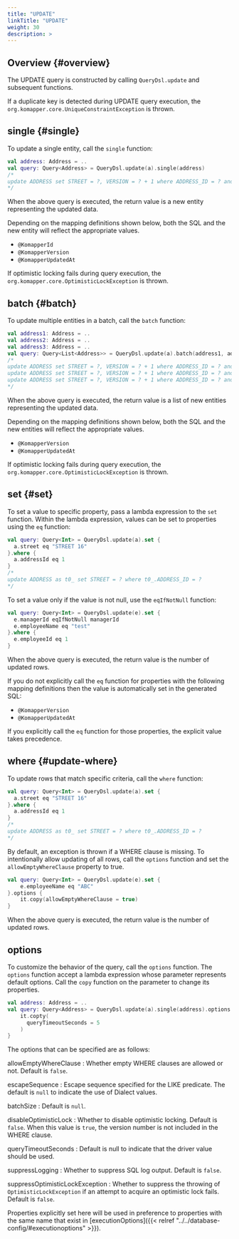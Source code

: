 ```yaml
---
title: "UPDATE"
linkTitle: "UPDATE"
weight: 30
description: >
---
```


## Overview {#overview}

The UPDATE query is constructed by calling `QueryDsl.update` and subsequent functions.

If a duplicate key is detected during UPDATE query execution, 
the `org.komapper.core.UniqueConstraintException` is thrown.

## single {#single}

To update a single entity, call the `single` function:

```kotlin
val address: Address = ..
val query: Query<Address> = QueryDsl.update(a).single(address)
/*
update ADDRESS set STREET = ?, VERSION = ? + 1 where ADDRESS_ID = ? and VERSION = ?
*/
```

When the above query is executed, the return value is a new entity representing the updated data.

Depending on the mapping definitions shown below, both the SQL and the new entity will reflect the appropriate values.

- `@KomapperId`
- `@KomapperVersion`
- `@KomapperUpdatedAt`

If optimistic locking fails during query execution, 
the `org.komapper.core.OptimisticLockException` is thrown.

## batch {#batch}

To update multiple entities in a batch, call the `batch` function:

```kotlin
val address1: Address = ..
val address2: Address = ..
val address3: Address = ..
val query: Query<List<Address>> = QueryDsl.update(a).batch(address1, address2, address3)
/*
update ADDRESS set STREET = ?, VERSION = ? + 1 where ADDRESS_ID = ? and VERSION = ?
update ADDRESS set STREET = ?, VERSION = ? + 1 where ADDRESS_ID = ? and VERSION = ?
update ADDRESS set STREET = ?, VERSION = ? + 1 where ADDRESS_ID = ? and VERSION = ?
*/
```

When the above query is executed, the return value is a list of new entities representing the updated data.

Depending on the mapping definitions shown below, both the SQL and the new entities will reflect the appropriate values.

- `@KomapperVersion`
- `@KomapperUpdatedAt`

If optimistic locking fails during query execution,
the `org.komapper.core.OptimisticLockException` is thrown.

## set {#set}

To set a value to specific property, pass a lambda expression to the `set` function.
Within the lambda expression, values can be set to properties using the `eq` function:

```kotlin
val query: Query<Int> = QueryDsl.update(a).set {
  a.street eq "STREET 16"
}.where {
  a.addressId eq 1
}
/*
update ADDRESS as t0_ set STREET = ? where t0_.ADDRESS_ID = ?
*/
```

To set a value only if the value is not null, use the `eqIfNotNull` function:

```kotlin
val query: Query<Int> = QueryDsl.update(e).set {
  e.managerId eqIfNotNull managerId
  e.employeeName eq "test"
}.where {
  e.employeeId eq 1
}
```

When the above query is executed, the return value is the number of updated rows.

If you do not explicitly call the `eq` function for properties with the following mapping definitions
then the value is automatically set in the generated SQL:

- `@KomapperVersion`
- `@KomapperUpdatedAt`

If you explicitly call the `eq` function for those properties, the explicit value takes precedence.

## where {#update-where}

To update rows that match specific criteria, call the `where` function:

```kotlin
val query: Query<Int> = QueryDsl.update(a).set {
  a.street eq "STREET 16"
}.where {
  a.addressId eq 1
}
/*
update ADDRESS as t0_ set STREET = ? where t0_.ADDRESS_ID = ?
*/
```

By default, an exception is thrown if a WHERE clause is missing. 
To intentionally allow updating of all rows, call the `options` function and 
set the `allowEmptyWhereClause` property to true.

```kotlin
val query: Query<Int> = QueryDsl.update(e).set {
    e.employeeName eq "ABC"
}.options { 
    it.copy(allowEmptyWhereClause = true)
}
```

When the above query is executed, the return value is the number of updated rows.

## options

To customize the behavior of the query, call the `options` function.
The `options` function accept a lambda expression whose parameter represents default options.
Call the `copy` function on the parameter to change its properties.

```kotlin
val address: Address = ..
val query: Query<Address> = QueryDsl.update(a).single(address).options {
    it.copty(
      queryTimeoutSeconds = 5
    )
}
```

The options that can be specified are as follows:

allowEmptyWhereClause
: Whether empty WHERE clauses are allowed or not. Default is `false`.

escapeSequence
: Escape sequence specified for the LIKE predicate. The default is `null` to indicate the use of Dialect values.

batchSize
: Default is `null`.

disableOptimisticLock
: Whether to disable optimistic locking.
Default is `false`.
When this value is `true`, the version number is not included in the WHERE clause.

queryTimeoutSeconds
: Default is null to indicate that the driver value should be used.

suppressLogging
: Whether to suppress SQL log output. Default is `false`.

suppressOptimisticLockException
: Whether to suppress the throwing of `OptimisticLockException` if an attempt to acquire an optimistic lock fails.
Default is `false`.

Properties explicitly set here will be used in preference to properties with the same name that exist
in [executionOptions]({{< relref "../../database-config/#executionoptions" >}}).
